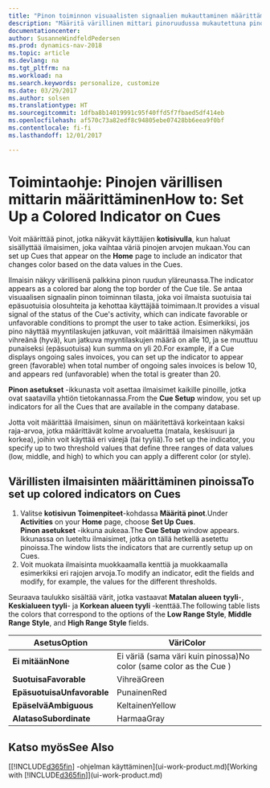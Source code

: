 ```yaml
---
title: "Pinon toiminnon visuaalisten signaalien mukauttaminen määrittämällä värilliset mittarit"
description: "Määritä värillinen mittari pinoruudussa mukautettuna pinon toiminnon visuaalisena signaalina."
documentationcenter: 
author: SusanneWindfeldPedersen
ms.prod: dynamics-nav-2018
ms.topic: article
ms.devlang: na
ms.tgt_pltfrm: na
ms.workload: na
ms.search.keywords: personalize, customize
ms.date: 03/29/2017
ms.author: solsen
ms.translationtype: HT
ms.sourcegitcommit: 1dfba8b14019991c95f40ffd5f7fbaed5df414eb
ms.openlocfilehash: af570c73a82edf8c94805ebe07428bb6eea9f0bf
ms.contentlocale: fi-fi
ms.lasthandoff: 12/01/2017

---
```

# <a name="how-to-set-up-a-colored-indicator-on-cues"></a><span data-ttu-id="ffb1c-103">Toimintaohje: Pinojen värillisen mittarin määrittäminen</span><span class="sxs-lookup"><span data-stu-id="ffb1c-103">How to: Set Up a Colored Indicator on Cues</span></span>
<span data-ttu-id="ffb1c-104">Voit määrittää pinot, jotka näkyvät käyttäjien **kotisivulla**, kun haluat sisällyttää ilmaisimen, joka vaihtaa väriä pinojen arvojen mukaan.</span><span class="sxs-lookup"><span data-stu-id="ffb1c-104">You can set up Cues that appear on the **Home** page to include an indicator that changes color based on the data values in the Cues.</span></span>

<span data-ttu-id="ffb1c-105">Ilmaisin näkyy värillisenä palkkina pinon ruudun yläreunassa.</span><span class="sxs-lookup"><span data-stu-id="ffb1c-105">The indicator appears as a colored bar along the top border of the Cue tile.</span></span> <span data-ttu-id="ffb1c-106">Se antaa visuaalisen signaalin pinon toiminnan tilasta, joka voi ilmaista suotuisia tai epäsuotuisia olosuhteita ja kehottaa käyttäjää toimimaan.</span><span class="sxs-lookup"><span data-stu-id="ffb1c-106">It provides a visual signal of the status of the Cue's activity, which can indicate favorable or unfavorable conditions to prompt the user to take action.</span></span> <span data-ttu-id="ffb1c-107">Esimerkiksi, jos pino näyttää myyntilaskujen jatkuvan, voit määrittää ilmaisimen näkymään vihreänä (hyvä), kun jatkuva myyntilaskujen määrä on alle 10, ja se muuttuu punaiseksi (epäsuotuisa) kun summa on yli 20.</span><span class="sxs-lookup"><span data-stu-id="ffb1c-107">For example, if a Cue displays ongoing sales invoices, you can set up the indicator to appear green (favorable) when total number of ongoing sales invoices is below 10, and appears red (unfavorable) when the total is greater than 20.</span></span>

<span data-ttu-id="ffb1c-108">**Pinon asetukset** -ikkunasta voit asettaa ilmaisimet kaikille pinoille, jotka ovat saatavilla yhtiön tietokannassa.</span><span class="sxs-lookup"><span data-stu-id="ffb1c-108">From the **Cue Setup** window, you set up indicators for all the Cues that are available in the company database.</span></span>

<span data-ttu-id="ffb1c-109">Jotta voit määrittää ilmaisimen, sinun on määritettävä korkeintaan kaksi raja-arvoa, jotka määrittävät kolme arvoaluetta (matala, keskisuuri ja korkea), joihin voit käyttää eri värejä (tai tyyliä).</span><span class="sxs-lookup"><span data-stu-id="ffb1c-109">To set up the indicator, you specify up to two threshold values that define three ranges of data values (low, middle, and high) to which you can apply a different color (or style).</span></span>

## <a name="to-set-up-colored-indicators-on-cues"></a><span data-ttu-id="ffb1c-110">Värillisten ilmaisinten määrittäminen pinoissa</span><span class="sxs-lookup"><span data-stu-id="ffb1c-110">To set up colored indicators on Cues</span></span>
1. <span data-ttu-id="ffb1c-111">Valitse **kotisivun** **Toimenpiteet**-kohdassa **Määritä pinot**.</span><span class="sxs-lookup"><span data-stu-id="ffb1c-111">Under **Activities** on your **Home** page, choose **Set Up Cues**.</span></span>  
   <span data-ttu-id="ffb1c-112">**Pinon asetukset** -ikkuna aukeaa.</span><span class="sxs-lookup"><span data-stu-id="ffb1c-112">The **Cue Setup** window appears.</span></span> <span data-ttu-id="ffb1c-113">Ikkunassa on lueteltu ilmaisimet, jotka on tällä hetkellä asetettu pinoissa.</span><span class="sxs-lookup"><span data-stu-id="ffb1c-113">The window lists the indicators that are currently setup up on Cues.</span></span>
2. <span data-ttu-id="ffb1c-114">Voit muokata ilmaisinta muokkaamalla kenttiä ja muokkaamalla esimerkiksi eri rajojen arvoja.</span><span class="sxs-lookup"><span data-stu-id="ffb1c-114">To modify an indicator, edit the fields and modify, for example, the values for the different thresholds.</span></span>  

<span data-ttu-id="ffb1c-115">Seuraava taulukko sisältää värit, jotka vastaavat **Matalan alueen tyyli**-, **Keskialueen tyyli**- ja **Korkean alueen tyyli** -kenttää.</span><span class="sxs-lookup"><span data-stu-id="ffb1c-115">The following table lists the colors that correspond to the options of the **Low Range Style**, **Middle Range Style**, and **High Range Style** fields.</span></span>

| <span data-ttu-id="ffb1c-116">Asetus</span><span class="sxs-lookup"><span data-stu-id="ffb1c-116">Option</span></span> | <span data-ttu-id="ffb1c-117">Väri</span><span class="sxs-lookup"><span data-stu-id="ffb1c-117">Color</span></span> |
| --- | --- |
| <span data-ttu-id="ffb1c-118">**Ei mitään**</span><span class="sxs-lookup"><span data-stu-id="ffb1c-118">**None**</span></span> |<span data-ttu-id="ffb1c-119">Ei väriä (sama väri kuin pinossa)</span><span class="sxs-lookup"><span data-stu-id="ffb1c-119">No color (same color as the Cue )</span></span>|
| <span data-ttu-id="ffb1c-120">**Suotuisa**</span><span class="sxs-lookup"><span data-stu-id="ffb1c-120">**Favorable**</span></span> |<span data-ttu-id="ffb1c-121">Vihreä</span><span class="sxs-lookup"><span data-stu-id="ffb1c-121">Green</span></span> |
| <span data-ttu-id="ffb1c-122">**Epäsuotuisa**</span><span class="sxs-lookup"><span data-stu-id="ffb1c-122">**Unfavorable**</span></span> |<span data-ttu-id="ffb1c-123">Punainen</span><span class="sxs-lookup"><span data-stu-id="ffb1c-123">Red</span></span> |
| <span data-ttu-id="ffb1c-124">**Epäselvä**</span><span class="sxs-lookup"><span data-stu-id="ffb1c-124">**Ambiguous**</span></span> |<span data-ttu-id="ffb1c-125">Keltainen</span><span class="sxs-lookup"><span data-stu-id="ffb1c-125">Yellow</span></span> |
| <span data-ttu-id="ffb1c-126">**Alataso**</span><span class="sxs-lookup"><span data-stu-id="ffb1c-126">**Subordinate**</span></span> |<span data-ttu-id="ffb1c-127">Harmaa</span><span class="sxs-lookup"><span data-stu-id="ffb1c-127">Gray</span></span> |

## <a name="see-also"></a><span data-ttu-id="ffb1c-128">Katso myös</span><span class="sxs-lookup"><span data-stu-id="ffb1c-128">See Also</span></span>
<span data-ttu-id="ffb1c-129">[[!INCLUDE[d365fin](includes/d365fin_md.md)] -ohjelman käyttäminen](ui-work-product.md)</span><span class="sxs-lookup"><span data-stu-id="ffb1c-129">[Working with [!INCLUDE[d365fin](includes/d365fin_md.md)]](ui-work-product.md)</span></span>

